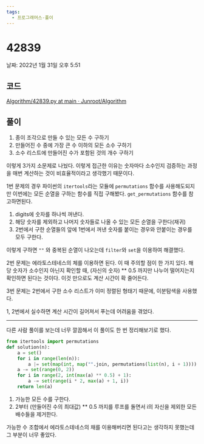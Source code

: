 ```yaml
---
tags:
  - 프로그래머스-풀이
---
```

# 42839

날짜: 2022년 1월 31일 오후 5:51

## 코드

[Algorithm/42839.py at main · Junroot/Algorithm](https://github.com/Junroot/Algorithm/blob/main/programmers/42839.py)

## 풀이

1. 종이 조각으로 만들 수 있는 모든 수 구하기
2. 만들어진 수 중에 가장 큰 수 이하의 모든 소수 구하기
3. 소수 리스트에 만들어진 수가 포함된 것의 개수 구하기

이렇게 3가지 소문제로 나눴다. 이렇게 접근한 이유는 숫자마다 소수인지 검증하는 과정을 매번 계산하는 것이 비효율적이라고 생각했기 때문이다.

1번 문제의 경우 파이썬의 `itertools`라는 모듈에 `permutations` 함수를 사용해도되지만 이번에는 모든 순열을 구하는 함수를 직접 구해봤다. `get_permutations` 함수를 참고하면된다. 

1. digits에 숫자를 하나씩 꺼낸다.
2. 해당 숫자를 제외하고 나머지 숫자들로 나올 수 있는 모든 순열을 구한다(재귀)
3. 2번에서 구한 순열들의 앞에 1번에서 꺼낸 숫자를 붙이는 경우와 안붙이는 경우를 모두 구한다.

이렇게 구하면 `""` 와 중복된 순열이 나오는데 `filter`와 `set`을 이용하여 해결했다.

2번 문제는 에라토스테네스의 체를 이용하면 된다. 이 때 주의할 점이 한 가지 있다. 해당 숫자가 소수인지 아닌지 확인할 때, (자신의 숫자) ** 0.5 까지만 나누어 떨어지는지 확인하면 된다는 것이다. 이것 만으로도 계산 시간이 확 줄어든다.

3번 문제는 2번에서 구한 소수 리스트가 이미 정렬된 형태기 때문에, 이분탐색을 사용했다.

1, 2번에서 실수하면 계산 시간이 길어져서 푸는데 어려움을 겪었다.

---

다른 사람 풀이를 보는데 너무 깔끔해서 이 풀이도 한 번 정리해보기로 했다.

```python
from itertools import permutations
def solution(n):
    a = set()
    for i in range(len(n)):
        a |= set(map(int, map("".join, permutations(list(n), i + 1))))
    a -= set(range(0, 2))
    for i in range(2, int(max(a) ** 0.5) + 1):
        a -= set(range(i * 2, max(a) + 1, i))
    return len(a)
```

1. 가능한 모든 수를 구한다.
2. 2부터 (만들어진 수의 최대값) ** 0.5 까지를 루프를 돌면서 i의 자신을 제외한 모든 배수들을 제거한다.

가능한 수 조합에서 에라토스테네스의 채를 이용해버리면 된다고는 생각하지 못했는데 그 부분이 너무 좋았다.